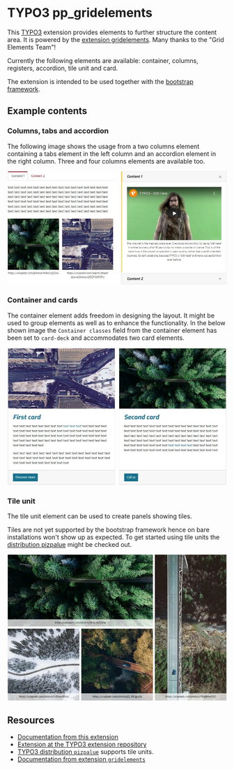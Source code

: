 # TYPO3 pp_gridelements

This [TYPO3](https://typo3.org/) extension provides elements to further structure the content area. It is powered
by the [extension gridelements](https://extensions.typo3.org/extension/gridelements/). Many thanks to the 
"Grid Elements Team"!

Currently the following elements are available: container, columns, registers, accordion, tile unit and card.

The extension is intended to be used together with the [bootstrap framework](https://getbootstrap.com/).

## Example contents

### Columns, tabs and accordion

The following image shows the usage from a two columns element containing a tabs element in the left column
and an accordion element in the right column. Three and four columns elements are available too.

![Two columns with a tabs and accordion element](Documentation/Images/Introduction/ColumnsTabsAccordion.jpg)

### Container and cards

The container element adds freedom in designing the layout. It might be used to group elements as well as to
enhance the functionality. In the below shown image the `Container classes` field from the container element has
been set to `card-deck` and accommodates two card elements.

![Card deck container with two cards](Documentation/Images/Introduction/ContainerCards.jpg)

### Tile unit

The tile unit element can be used to create panels showing tiles.

Tiles are not yet supported by the bootstrap framework hence on bare installations won't show up as expected. To get
started using tile units the [distribution pizpalue](https://extensions.typo3.org/extension/pizpalue) might be
checked out.

![Tile unit containing tile content elements](Documentation/Images/Introduction/TileUnit.jpg)

## Resources

- [Documentation from this extension](https://docs.typo3.org/p/buepro/typo3-pp_gridelements/master/en-us/)
- [Extension at the TYPO3 extension repository](https://extensions.typo3.org/extension/pp_gridelements/)
- [TYPO3 distribution `pizpalue`](https://extensions.typo3.org/extension/pizpalue/) supports tile units.
- [Documentation from extension `gridelements`](https://docs.typo3.org/typo3cms/extensions/gridelements/stable/)
